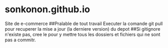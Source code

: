 # sonkonon.github.io
Site de e-commerce
##Pralable de tout travail
Executer la comande git pull pour recuperer la mise a jour (la derniere version) du depot
##Si gitignore n'existe pas, cree le pour y mettre tous les dossiers et fichiers qui ne sont pas a commitr.
